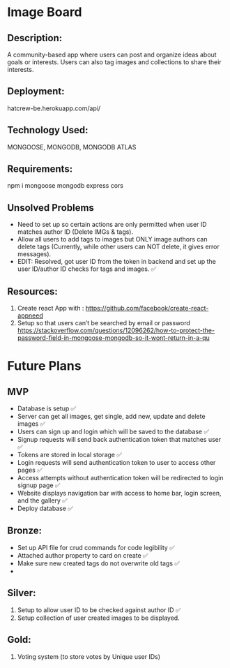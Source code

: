 # Image Board

## Description:

A community-based app where users can post and organize ideas about goals or interests. Users can also tag images and collections to share their interests.

## Deployment:

hatcrew-be.herokuapp.com/api/

## Technology Used:

MONGOOSE, MONGODB, MONGODB ATLAS

## Requirements:

npm i
mongoose
mongodb
express
cors

## Unsolved Problems

- Need to set up so certain actions are only permitted when user ID matches author ID (Delete IMGs & tags).
- Allow all users to add tags to images but ONLY image authors can delete tags (Currently, while other users can NOT delete, it gives error messages).
- EDIT: Resolved, got user ID from the token in backend and set up the user ID/author ID checks for tags and images. ✅

## Resources:

1. Create react App with : https://github.com/facebook/create-react-appneed
1. Setup so that users can’t be searched by email or password  
   https://stackoverflow.com/questions/12096262/how-to-protect-the-password-field-in-mongoose-mongodb-so-it-wont-return-in-a-qu

# Future Plans

## MVP

- Database is setup ✅
- Server can get all images, get single, add new, update and delete images ✅
- Users can sign up and login which will be saved to the database ✅
- Signup requests will send back authentication token that matches user ✅
- Tokens are stored in local storage ✅
- Login requests will send authentication token to user to access other pages ✅
- Access attempts without authentication token will be redirected to login signup page ✅
- Website displays navigation bar with access to home bar, login screen, and the gallery ✅
- Deploy database ✅

## Bronze:

- Set up API file for crud commands for code legibility ✅
- Attached author property to card on create ✅
- Make sure new created tags do not overwrite old tags ✅
-

## Silver:

1. Setup to allow user ID to be checked against author ID ✅
1. Setup collection of user created images to be displayed.

## Gold:

1. Voting system (to store votes by Unique user IDs)
